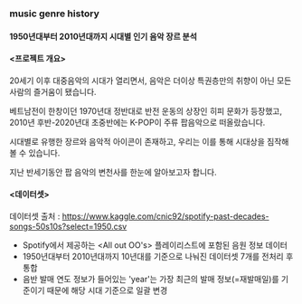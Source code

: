 ### music genre history
#### 1950년대부터 2010년대까지 시대별 인기 음악 장르 분석

#### **<프로젝트 개요>**

20세기 이후 대중음악의 시대가 열리면서, 음악은 더이상 특권층만의 취향이 아닌 모든 사람의 즐거움이 됐습니다.

베트남전이 한창이던 1970년대 정반대로 반전 운동의 상장인 히피 문화가 등장했고, 2010년 후반-2020년대 초중반에는 K-POP이 주류 팝음악으로 떠올랐습니다. 

시대별로 유행한 장르와 음악적 아이콘이 존재하고, 우리는 이를 통해 시대상을 짐작해 볼 수 있습니다.

지난 반세기동안 팝 음악의 변천사를 한눈에 알아보고자 합니다.

#### **<데이터셋>**

데이터셋 출처 : https://www.kaggle.com/cnic92/spotify-past-decades-songs-50s10s?select=1950.csv

- Spotify에서 제공하는 <All out OO's> 플레이리스트에 포함된 음원 정보 데이터 
- 1950년대부터 2010년대까지 10년대를 기준으로 나눠진 데이터셋 7개를 전처리 후 통합
- 음반 발매 연도 정보가 들어있는 'year'는 가장 최근의 발매 정보(=재발매일)를 기준이기 때문에 해당 시대 기준으로 일괄 변경

